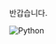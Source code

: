 반갑습니다.

![Python](https://img.shields.io/badge/Python-3776AB?style=for-the-badge&logo=python&logoColor=white)
